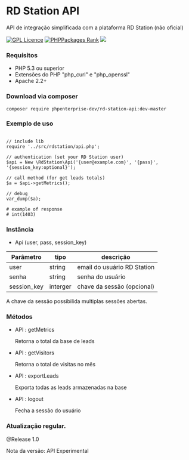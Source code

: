 # RD Station API
API de integração simplificada com a plataforma RD Station (não oficial)

[![GPL Licence](https://badges.frapsoft.com/os/gpl/gpl.svg?v=103)](https://opensource.org/licenses/GPL-3.0/) [![PHPPackages Rank](http://phppackages.org/p/smartdealer/sdapi/badge/rank.svg)](http://phppackages.org/p/phpenterprise-dev/rd-station-api) ![](https://reposs.herokuapp.com/?path=phpenterprise-dev/rd-station-api&style=flat)

### Requísitos 

* PHP 5.3 ou superior
* Extensões do PHP "php_curl" e "php_openssl"
* Apache 2.2+


### Download via composer   

    composer require phpenterprise-dev/rd-station-api:dev-master

### Exemplo de uso

~~~.php

// include lib
require '../src/rdstation/api.php';

// authentication (set your RD Station user)
$api = New \RdStation\Api('{user@example.com}', '{pass}', '{session_key:optional}');

// call method (for get leads totals) 
$a = $api->getMetrics();
        
// debug
var_dump($a);

# example of response
# int(1403)

~~~

### Instância

* Api (user, pass, session_key)

| Parâmetro     | tipo         |  descrição  |
| ------------- | ------------- | ------------- |
| user          | string       | email do usuário RD Station
| senha         | string       | senha do usuário
| session_key   | interger     | chave da sessão (opcional)

A chave da sessão possibilida multiplas sessões abertas.

### Métodos

* API : getMetrics

  Retorna o total da base de leads
  
* API : getVisitors

  Retorna o total de visitas no mês
  
* API : exportLeads

  Exporta todas as leads armazenadas na base
  
* API : logout

  Fecha a sessão do usuário

### Atualização regular.

@Release 1.0

Nota da versão: API Experimental
